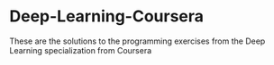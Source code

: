 # Deep-Learning-Coursera
These are the solutions to the programming exercises from the Deep Learning specialization from Coursera
